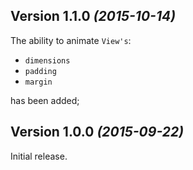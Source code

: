 Version 1.1.0 *(2015-10-14)*
----------------------------

The ability to animate `View's`:

 * `dimensions`
 * `padding`
 * `margin`
 
has been added;

Version 1.0.0 *(2015-09-22)*
----------------------------

Initial release.